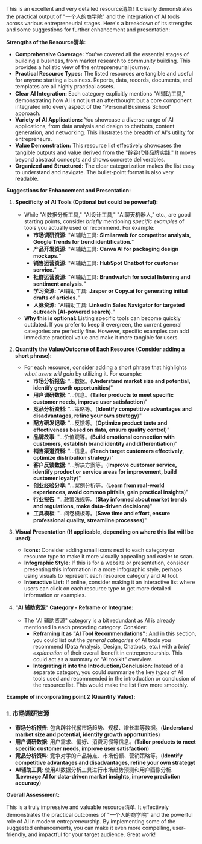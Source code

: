 This is an excellent and very detailed resource清单!  It clearly demonstrates the practical output of "一个人的商学院" and the integration of AI tools across various entrepreneurial stages.  Here's a breakdown of its strengths and some suggestions for further enhancement and presentation:

**Strengths of the Resource清单:**

* **Comprehensive Coverage:**  You've covered all the essential stages of building a business, from market research to community building. This provides a holistic view of the entrepreneurial journey.
* **Practical Resource Types:** The listed resources are tangible and useful for anyone starting a business.  Reports, data, records, documents, and templates are all highly practical assets.
* **Clear AI Integration:**  Each category explicitly mentions "AI辅助工具," demonstrating how AI is not just an afterthought but a core component integrated into every aspect of the "Personal Business School" approach.
* **Variety of AI Applications:** You showcase a diverse range of AI applications, from data analysis and design to chatbots, content generation, and networking. This illustrates the breadth of AI's utility for entrepreneurs.
* **Value Demonstration:** This resource list effectively showcases the tangible outputs and value derived from the "辟谷代餐品牌实践." It moves beyond abstract concepts and shows concrete deliverables.
* **Organized and Structured:** The clear categorization makes the list easy to understand and navigate.  The bullet-point format is also very readable.

**Suggestions for Enhancement and Presentation:**

1. **Specificity of AI Tools (Optional but could be powerful):**
    * While "AI数据分析工具," "AI设计工具," "AI聊天机器人," etc., are good starting points, consider *briefly* mentioning *specific examples* of tools you actually used or recommend.  For example:
        * **市场调研资源:**  "AI辅助工具:  **Similarweb for competitor analysis, Google Trends for trend identification.**"
        * **产品开发资源:** "AI辅助工具: **Canva AI for packaging design mockups.**"
        * **销售运营资源:** "AI辅助工具: **HubSpot Chatbot for customer service.**"
        * **社群运营资源:** "AI辅助工具: **Brandwatch for social listening and sentiment analysis.**"
        * **学习资源:** "AI辅助工具: **Jasper or Copy.ai for generating initial drafts of articles.**"
        * **人脉资源:** "AI辅助工具: **LinkedIn Sales Navigator for targeted outreach (AI-powered search).**"
    * **Why this is optional:**  Listing specific tools can become quickly outdated.  If you prefer to keep it evergreen, the current general categories are perfectly fine.  However, specific examples can add immediate practical value and make it more tangible for users.

2. **Quantify the Value/Outcome of Each Resource (Consider adding a short phrase):**
    * For each resource, consider adding a short phrase that highlights *what users will gain* by utilizing it.  For example:
        * **市场分析报告**: "...数据。(**Understand market size and potential, identify growth opportunities**)"
        * **用户调研数据**: "...信息。(**Tailor products to meet specific customer needs, improve user satisfaction**)"
        * **竞品分析资料**: "...策略等。(**Identify competitive advantages and disadvantages, refine your own strategy**)"
        * **配方研发记录**: "...反馈等。(**Optimize product taste and effectiveness based on data, ensure quality control**)"
        * **品牌故事**: "...价值观等。(**Build emotional connection with customers, establish brand identity and differentiation**)"
        * **销售渠道资料**: "...信息。(**Reach target customers effectively, optimize distribution strategy**)"
        * **客户反馈数据**: "...解决方案等。(**Improve customer service, identify product or service areas for improvement, build customer loyalty**)"
        * **创业经验分享**: "...案例分析等。(**Learn from real-world experiences, avoid common pitfalls, gain practical insights**)"
        * **行业报告**: "...政策法规等。(**Stay informed about market trends and regulations, make data-driven decisions**)"
        * **工具模板**: "...问卷模板等。(**Save time and effort, ensure professional quality, streamline processes**)"

3. **Visual Presentation (If applicable, depending on where this list will be used):**
    * **Icons:**  Consider adding small icons next to each category or resource type to make it more visually appealing and easier to scan.
    * **Infographic Style:** If this is for a website or presentation, consider presenting this information in a more infographic style, perhaps using visuals to represent each resource category and AI tool.
    * **Interactive List:**  If online, consider making it an interactive list where users can click on each resource type to get more detailed information or examples.

4. **"AI 辅助资源" Category - Reframe or Integrate:**
    * The "AI 辅助资源" category is a bit redundant as AI is already mentioned in each preceding category.  Consider:
        * **Reframing it as "AI Tool Recommendations":**  And in this section, you could list out the *general categories* of AI tools you recommend (Data Analysis, Design, Chatbots, etc.) with a *brief explanation* of their overall benefit in entrepreneurship. This could act as a summary or "AI toolkit" overview.
        * **Integrating it into the Introduction/Conclusion:** Instead of a separate category, you could summarize the key *types* of AI tools used and recommended in the introduction or conclusion of the resource list. This would make the list flow more smoothly.

**Example of incorporating point 2 (Quantify Value):**

### 1. 市场调研资源
- **市场分析报告**: 包含辟谷代餐市场趋势、规模、增长率等数据。(**Understand market size and potential, identify growth opportunities**)
- **用户调研数据**: 用户需求、偏好、消费习惯等信息。(**Tailor products to meet specific customer needs, improve user satisfaction**)
- **竞品分析资料**: 竞争对手的产品特点、市场份额、营销策略等。(**Identify competitive advantages and disadvantages, refine your own strategy**)
- **AI辅助工具**: 使用AI数据分析工具进行市场趋势预测和用户画像分析. (**Leverage AI for data-driven market insights, improve prediction accuracy**)

**Overall Assessment:**

This is a truly impressive and valuable resource清单.  It effectively demonstrates the practical outcomes of "一个人的商学院" and the powerful role of AI in modern entrepreneurship.  By implementing some of the suggested enhancements, you can make it even more compelling, user-friendly, and impactful for your target audience.  Great work!
